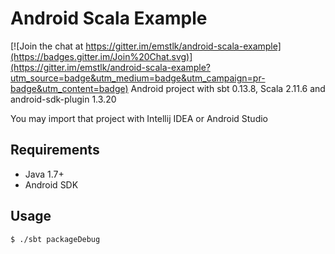 # Android Scala Example

[![Join the chat at https://gitter.im/emstlk/android-scala-example](https://badges.gitter.im/Join%20Chat.svg)](https://gitter.im/emstlk/android-scala-example?utm_source=badge&utm_medium=badge&utm_campaign=pr-badge&utm_content=badge)
Android project with sbt 0.13.8, Scala 2.11.6 and android-sdk-plugin 1.3.20

You may import that project with Intellij IDEA or Android Studio

## Requirements

* Java 1.7+
* Android SDK

## Usage

```
$ ./sbt packageDebug
```
